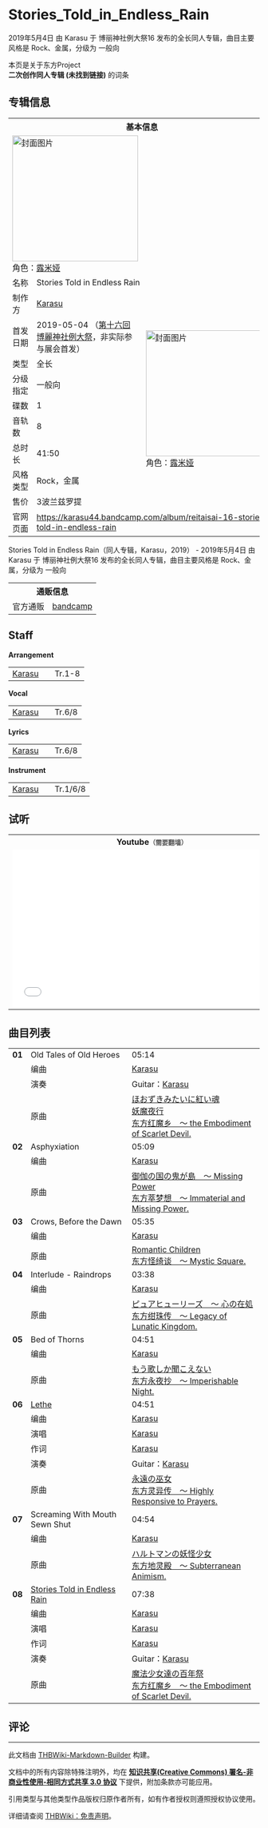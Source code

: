 # Stories_Told_in_Endless_Rain

<!-- source html: G:\repos\THBWiki-Markdown-Builder\THBWikiMarkdown\Temp\main\5\55\ns0%3AStories_Told_in_Endless_Rain.html -->

2019年5月4日 由 Karasu 于 博丽神社例大祭16 发布的全长同人专辑，曲目主要风格是 Rock、金属，分级为 一般向

本页是关于东方Project  
 **二次创作同人专辑 (未找到链接)** 的词条

## 专辑信息

<table><tbody><tr><th colspan="3">基本信息</th></tr><tr><td class="cover-artwork-mobile" colspan="2"><a href="./文件-Stories_Told_in_Endless_Rain封面.jpg.md" class="image" title="封面图片"><img alt="封面图片" src="https://upload.thwiki.cc/thumb/7/7f/Stories_Told_in_Endless_Rain%E5%B0%81%E9%9D%A2.jpg/252px-Stories_Told_in_Endless_Rain%E5%B0%81%E9%9D%A2.jpg" decoding="async" loading="lazy" width="252" height="252" srcset="https://upload.thwiki.cc/thumb/7/7f/Stories_Told_in_Endless_Rain%E5%B0%81%E9%9D%A2.jpg/378px-Stories_Told_in_Endless_Rain%E5%B0%81%E9%9D%A2.jpg 1.5x, https://upload.thwiki.cc/thumb/7/7f/Stories_Told_in_Endless_Rain%E5%B0%81%E9%9D%A2.jpg/504px-Stories_Told_in_Endless_Rain%E5%B0%81%E9%9D%A2.jpg 2x" data-file-width="1200" data-file-height="1200"></a><div class="cover-char">角色：<a href="./露米娅.md" title="露米娅">露米娅</a></div></td>
</tr><tr><td class="label">名称</td><td colspan="2"> Stories Told in Endless Rain </td></tr><tr><td class="label">制作方</td><td><a href="./Karasu.md" title="Karasu">Karasu</a></td><td class="cover-artwork" rowspan="9" style="min-width:252px;"><a href="./文件-Stories_Told_in_Endless_Rain封面.jpg.md" class="image" title="封面图片"><img alt="封面图片" src="https://upload.thwiki.cc/thumb/7/7f/Stories_Told_in_Endless_Rain%E5%B0%81%E9%9D%A2.jpg/252px-Stories_Told_in_Endless_Rain%E5%B0%81%E9%9D%A2.jpg" decoding="async" loading="lazy" width="252" height="252" srcset="https://upload.thwiki.cc/thumb/7/7f/Stories_Told_in_Endless_Rain%E5%B0%81%E9%9D%A2.jpg/378px-Stories_Told_in_Endless_Rain%E5%B0%81%E9%9D%A2.jpg 1.5x, https://upload.thwiki.cc/thumb/7/7f/Stories_Told_in_Endless_Rain%E5%B0%81%E9%9D%A2.jpg/504px-Stories_Told_in_Endless_Rain%E5%B0%81%E9%9D%A2.jpg 2x" data-file-width="1200" data-file-height="1200"></a><div class="cover-char">角色：<a href="./露米娅.md" title="露米娅">露米娅</a></div></td>
</tr><tr><td class="label">首发日期</td><td>2019-05-04&#160;（<a href="/展会作品列表?e=%E5%8D%9A%E4%B8%BD%E7%A5%9E%E7%A4%BE%E4%BE%8B%E5%A4%A7%E7%A5%AD%2316">第十六回 博麗神社例大祭</a>，非实际参与展会首发）</td></tr><tr><td class="label">类型</td><td>全长</td></tr><tr><td class="label">分级指定</td><td>一般向</td></tr><tr><td class="label">碟数</td><td>1</td></tr><tr><td class="label">音轨数</td><td>8</td></tr><tr><td class="label">总时长</td><td>41:50</td></tr><tr><td class="label">风格类型</td><td>Rock，金属</td></tr><tr><td class="label">售价</td><td>3波兰兹罗提</td></tr>
<tr><td class="label">官网页面</td><td colspan="2"><a rel="nofollow" class="external free" href="https://karasu44.bandcamp.com/album/reitaisai-16-stories-told-in-endless-rain">https://karasu44.bandcamp.com/album/reitaisai-16-stories-told-in-endless-rain</a></td></tr></tbody></table>

Stories Told in Endless Rain（同人专辑，Karasu，2019） - 2019年5月4日 由 Karasu 于 博丽神社例大祭16 发布的全长同人专辑，曲目主要风格是 Rock、金属，分级为 一般向

<table><tbody><tr><th colspan="3">通贩信息</th></tr><tr><td class="label">官方通贩</td><td colspan="2"><a rel="nofollow" class="external text" href="https://karasu44.bandcamp.com/album/reitaisai-16-stories-told-in-endless-rain">bandcamp</a></td></tr></tbody></table>



## Staff
  
 **Arrangement**   

<table><tbody><tr><td><a href="./Karasu.md" title="Karasu">Karasu</a></td><td></td><td>Tr.1-8</td></tr></tbody></table>

  
 **Vocal**   

<table><tbody><tr><td><a href="./Karasu.md" title="Karasu">Karasu</a></td><td></td><td>Tr.6/8</td></tr></tbody></table>

  
 **Lyrics**   

<table><tbody><tr><td><a href="./Karasu.md" title="Karasu">Karasu</a></td><td></td><td>Tr.6/8</td></tr></tbody></table>

  
 **Instrument**   

<table><tbody><tr><td><a href="./Karasu.md" title="Karasu">Karasu</a></td><td></td><td>Tr.1/6/8</td></tr></tbody></table>



## 试听

<table>

<tbody><tr>
<th>Youtube<span style="font-family: sans-serif; cursor: default; color:#555; font-size: 0.8em; bottom: 0.1em; font-weight: bold;" title="连接到需要翻墙网页">（需要翻墙）</span>
</th></tr>
<tr>
<td><iframe width="560" height="315" src="//www.youtube-nocookie.com/embed/-VqrO9RLI0k?" frameborder="0" allowfullscreen=""></iframe>
</td></tr></tbody></table>



## 曲目列表

<table><tbody><tr><td id="1" class="infoYD"><b>01</b></td><td id="Old_Tales_of_Old_Heroes" colspan="2" class="title">Old Tales of Old Heroes<span class="thcsearchlinks"><a rel="nofollow" class="external text" href="https://cd.thwiki.cc?arrange=Karasu&amp;ogmusic=ほおずきみたいに紅い魂，妖魔夜行&amp;fromwiki=Stories_Told_in_Endless_Rain"><span title="搜索相似同人曲"></span></a></span></td><td class="time">05:14</td></tr><tr><td class="left"></td><td class="label">编曲</td><td class="text" colspan="2"><a href="./Karasu.md" title="Karasu">Karasu</a><span class="thcsearchlinks"><a rel="nofollow" class="external text" href="https://cd.thwiki.cc?arrange=，Karasu&amp;fromwiki=Stories_Told_in_Endless_Rain"><span></span></a></span></td></tr><tr><td class="left"></td><td class="label">演奏</td><td class="text" colspan="2">Guitar：<a href="./Karasu.md" title="Karasu">Karasu</a></td></tr><tr><td class="left"></td><td class="label">原曲</td><td class="text" colspan="2"><span class="thcsearchlinks"><a rel="nofollow" class="external text" href="https://cd.thwiki.cc?ogmusic=ほおずきみたいに紅い魂，妖魔夜行&amp;fromwiki=Stories_Told_in_Endless_Rain"><span></span></a></span><div class="ogmusic"><a href="./ほおずきみたいに紅い魂.md" class="mw-redirect" title="ほおずきみたいに紅い魂">ほおずきみたいに紅い魂</a></div><div class="ogmusic"><a href="./妖魔夜行.md" title="妖魔夜行">妖魔夜行</a></div><div class="source"><a href="./东方红魔乡_～_the_Embodiment_of_Scarlet_Devil..md" class="mw-redirect" title="东方红魔乡 ～ the Embodiment of Scarlet Devil.">东方红魔乡　～ the Embodiment of Scarlet Devil.</a></div></td></tr>
<tr><td id="2" class="infoYD"><b>02</b></td><td id="Asphyxiation" colspan="2" class="title">Asphyxiation<span class="thcsearchlinks"><a rel="nofollow" class="external text" href="https://cd.thwiki.cc?arrange=Karasu&amp;ogmusic=御伽の国の鬼が島　～ Missing Power&amp;fromwiki=Stories_Told_in_Endless_Rain"><span title="搜索相似同人曲"></span></a></span></td><td class="time">05:09</td></tr><tr><td class="left"></td><td class="label">编曲</td><td class="text" colspan="2"><a href="./Karasu.md" title="Karasu">Karasu</a><span class="thcsearchlinks"><a rel="nofollow" class="external text" href="https://cd.thwiki.cc?arrange=，Karasu&amp;fromwiki=Stories_Told_in_Endless_Rain"><span></span></a></span></td></tr><tr><td class="left"></td><td class="label">原曲</td><td class="text" colspan="2"><span class="thcsearchlinks"><a rel="nofollow" class="external text" href="https://cd.thwiki.cc?ogmusic=御伽の国の鬼が島　～ Missing Power&amp;fromwiki=Stories_Told_in_Endless_Rain"><span></span></a></span><div class="ogmusic"><a href="./御伽の国の鬼が島_～_Missing_Power.md" class="mw-redirect" title="御伽の国の鬼が島 ～ Missing Power">御伽の国の鬼が島　～ Missing Power</a></div><div class="source"><a href="./东方萃梦想_～_Immaterial_and_Missing_Power..md" class="mw-redirect" title="东方萃梦想 ～ Immaterial and Missing Power.">东方萃梦想　～ Immaterial and Missing Power.</a></div></td></tr>
<tr><td id="3" class="infoYD"><b>03</b></td><td id="Crows,_Before_the_Dawn" colspan="2" class="title">Crows, Before the Dawn<span class="thcsearchlinks"><a rel="nofollow" class="external text" href="https://cd.thwiki.cc?arrange=Karasu&amp;ogmusic=Romantic Children&amp;fromwiki=Stories_Told_in_Endless_Rain"><span title="搜索相似同人曲"></span></a></span></td><td class="time">05:35</td></tr><tr><td class="left"></td><td class="label">编曲</td><td class="text" colspan="2"><a href="./Karasu.md" title="Karasu">Karasu</a><span class="thcsearchlinks"><a rel="nofollow" class="external text" href="https://cd.thwiki.cc?arrange=，Karasu&amp;fromwiki=Stories_Told_in_Endless_Rain"><span></span></a></span></td></tr><tr><td class="left"></td><td class="label">原曲</td><td class="text" colspan="2"><span class="thcsearchlinks"><a rel="nofollow" class="external text" href="https://cd.thwiki.cc?ogmusic=Romantic Children&amp;fromwiki=Stories_Told_in_Endless_Rain"><span></span></a></span><div class="ogmusic"><a href="./Romantic_Children.md" title="Romantic Children">Romantic Children</a></div><div class="source"><a href="./东方怪绮谈_～_Mystic_Square..md" class="mw-redirect" title="东方怪绮谈 ～ Mystic Square.">东方怪绮谈　～ Mystic Square.</a></div></td></tr>
<tr><td id="4" class="infoYD"><b>04</b></td><td id="Interlude_-_Raindrops" colspan="2" class="title">Interlude - Raindrops<span class="thcsearchlinks"><a rel="nofollow" class="external text" href="https://cd.thwiki.cc?arrange=Karasu&amp;ogmusic=ピュアヒューリーズ　～ 心の在処&amp;fromwiki=Stories_Told_in_Endless_Rain"><span title="搜索相似同人曲"></span></a></span></td><td class="time">03:38</td></tr><tr><td class="left"></td><td class="label">编曲</td><td class="text" colspan="2"><a href="./Karasu.md" title="Karasu">Karasu</a><span class="thcsearchlinks"><a rel="nofollow" class="external text" href="https://cd.thwiki.cc?arrange=，Karasu&amp;fromwiki=Stories_Told_in_Endless_Rain"><span></span></a></span></td></tr><tr><td class="left"></td><td class="label">原曲</td><td class="text" colspan="2"><span class="thcsearchlinks"><a rel="nofollow" class="external text" href="https://cd.thwiki.cc?ogmusic=ピュアヒューリーズ　～ 心の在処&amp;fromwiki=Stories_Told_in_Endless_Rain"><span></span></a></span><div class="ogmusic"><a href="./ピュアヒューリーズ_～_心の在処.md" class="mw-redirect" title="ピュアヒューリーズ ～ 心の在処">ピュアヒューリーズ　～ 心の在処</a></div><div class="source"><a href="./东方绀珠传_～_Legacy_of_Lunatic_Kingdom..md" class="mw-redirect" title="东方绀珠传 ～ Legacy of Lunatic Kingdom.">东方绀珠传　～ Legacy of Lunatic Kingdom.</a></div></td></tr>
<tr><td id="5" class="infoYD"><b>05</b></td><td id="Bed_of_Thorns" colspan="2" class="title">Bed of Thorns<span class="thcsearchlinks"><a rel="nofollow" class="external text" href="https://cd.thwiki.cc?arrange=Karasu&amp;ogmusic=もう歌しか聞こえない&amp;fromwiki=Stories_Told_in_Endless_Rain"><span title="搜索相似同人曲"></span></a></span></td><td class="time">04:51</td></tr><tr><td class="left"></td><td class="label">编曲</td><td class="text" colspan="2"><a href="./Karasu.md" title="Karasu">Karasu</a><span class="thcsearchlinks"><a rel="nofollow" class="external text" href="https://cd.thwiki.cc?arrange=，Karasu&amp;fromwiki=Stories_Told_in_Endless_Rain"><span></span></a></span></td></tr><tr><td class="left"></td><td class="label">原曲</td><td class="text" colspan="2"><span class="thcsearchlinks"><a rel="nofollow" class="external text" href="https://cd.thwiki.cc?ogmusic=もう歌しか聞こえない&amp;fromwiki=Stories_Told_in_Endless_Rain"><span></span></a></span><div class="ogmusic"><a href="./もう歌しか聞こえない.md" class="mw-redirect" title="もう歌しか聞こえない">もう歌しか聞こえない</a></div><div class="source"><a href="./东方永夜抄_～_Imperishable_Night..md" class="mw-redirect" title="东方永夜抄 ～ Imperishable Night.">东方永夜抄　～ Imperishable Night.</a></div></td></tr>
<tr><td id="6" class="infoRD"><b>06</b></td><td id="Lethe" colspan="2" class="title"><a href="./歌词-Lethe.md" title="歌词:Lethe">Lethe</a><span class="thcsearchlinks"><a rel="nofollow" class="external text" href="https://cd.thwiki.cc?arrange=Karasu&amp;vocal=Karasu&amp;lyric=Karasu&amp;ogmusic=永遠の巫女&amp;fromwiki=Stories_Told_in_Endless_Rain"><span title="搜索相似同人曲"></span></a></span></td><td class="time">04:51</td></tr><tr><td class="left"></td><td class="label">编曲</td><td class="text" colspan="2"><a href="./Karasu.md" title="Karasu">Karasu</a><span class="thcsearchlinks"><a rel="nofollow" class="external text" href="https://cd.thwiki.cc?arrange=，Karasu&amp;fromwiki=Stories_Told_in_Endless_Rain"><span></span></a></span></td></tr><tr><td class="left"></td><td class="label">演唱</td><td class="text" colspan="2"><a href="./Karasu.md" title="Karasu">Karasu</a><span class="thcsearchlinks"><a rel="nofollow" class="external text" href="https://cd.thwiki.cc?vocal=Karasu&amp;fromwiki=Stories_Told_in_Endless_Rain"><span></span></a></span></td></tr><tr><td class="left"></td><td class="label">作词</td><td class="text" colspan="2"><a href="./Karasu.md" title="Karasu">Karasu</a><span class="thcsearchlinks"><a rel="nofollow" class="external text" href="https://cd.thwiki.cc?lyric=Karasu&amp;fromwiki=Stories_Told_in_Endless_Rain"><span></span></a></span></td></tr><tr><td class="left"></td><td class="label">演奏</td><td class="text" colspan="2">Guitar：<a href="./Karasu.md" title="Karasu">Karasu</a></td></tr><tr><td class="left"></td><td class="label">原曲</td><td class="text" colspan="2"><span class="thcsearchlinks"><a rel="nofollow" class="external text" href="https://cd.thwiki.cc?ogmusic=永遠の巫女&amp;fromwiki=Stories_Told_in_Endless_Rain"><span></span></a></span><div class="ogmusic"><a href="./永遠の巫女.md" class="mw-redirect" title="永遠の巫女">永遠の巫女</a></div><div class="source"><a href="./东方灵异传_～_Highly_Responsive_to_Prayers..md" class="mw-redirect" title="东方灵异传 ～ Highly Responsive to Prayers.">东方灵异传　～ Highly Responsive to Prayers.</a></div></td></tr>
<tr><td id="7" class="infoYD"><b>07</b></td><td id="Screaming_With_Mouth_Sewn_Shut" colspan="2" class="title">Screaming With Mouth Sewn Shut<span class="thcsearchlinks"><a rel="nofollow" class="external text" href="https://cd.thwiki.cc?arrange=Karasu&amp;ogmusic=ハルトマンの妖怪少女&amp;fromwiki=Stories_Told_in_Endless_Rain"><span title="搜索相似同人曲"></span></a></span></td><td class="time">04:54</td></tr><tr><td class="left"></td><td class="label">编曲</td><td class="text" colspan="2"><a href="./Karasu.md" title="Karasu">Karasu</a><span class="thcsearchlinks"><a rel="nofollow" class="external text" href="https://cd.thwiki.cc?arrange=，Karasu&amp;fromwiki=Stories_Told_in_Endless_Rain"><span></span></a></span></td></tr><tr><td class="left"></td><td class="label">原曲</td><td class="text" colspan="2"><span class="thcsearchlinks"><a rel="nofollow" class="external text" href="https://cd.thwiki.cc?ogmusic=ハルトマンの妖怪少女&amp;fromwiki=Stories_Told_in_Endless_Rain"><span></span></a></span><div class="ogmusic"><a href="./ハルトマンの妖怪少女.md" class="mw-redirect" title="ハルトマンの妖怪少女">ハルトマンの妖怪少女</a></div><div class="source"><a href="./东方地灵殿_～_Subterranean_Animism..md" class="mw-redirect" title="东方地灵殿 ～ Subterranean Animism.">东方地灵殿　～ Subterranean Animism.</a></div></td></tr>
<tr><td id="8" class="infoRD"><b>08</b></td><td id="Stories_Told_in_Endless_Rain" colspan="2" class="title"><a href="./歌词-Stories_Told_in_Endless_Rain.md" title="歌词:Stories Told in Endless Rain">Stories Told in Endless Rain</a><span class="thcsearchlinks"><a rel="nofollow" class="external text" href="https://cd.thwiki.cc?arrange=Karasu&amp;vocal=Karasu&amp;lyric=Karasu&amp;ogmusic=魔法少女達の百年祭&amp;fromwiki=Stories_Told_in_Endless_Rain"><span title="搜索相似同人曲"></span></a></span></td><td class="time">07:38</td></tr><tr><td class="left"></td><td class="label">编曲</td><td class="text" colspan="2"><a href="./Karasu.md" title="Karasu">Karasu</a><span class="thcsearchlinks"><a rel="nofollow" class="external text" href="https://cd.thwiki.cc?arrange=，Karasu&amp;fromwiki=Stories_Told_in_Endless_Rain"><span></span></a></span></td></tr><tr><td class="left"></td><td class="label">演唱</td><td class="text" colspan="2"><a href="./Karasu.md" title="Karasu">Karasu</a><span class="thcsearchlinks"><a rel="nofollow" class="external text" href="https://cd.thwiki.cc?vocal=Karasu&amp;fromwiki=Stories_Told_in_Endless_Rain"><span></span></a></span></td></tr><tr><td class="left"></td><td class="label">作词</td><td class="text" colspan="2"><a href="./Karasu.md" title="Karasu">Karasu</a><span class="thcsearchlinks"><a rel="nofollow" class="external text" href="https://cd.thwiki.cc?lyric=Karasu&amp;fromwiki=Stories_Told_in_Endless_Rain"><span></span></a></span></td></tr><tr><td class="left"></td><td class="label">演奏</td><td class="text" colspan="2">Guitar：<a href="./Karasu.md" title="Karasu">Karasu</a></td></tr><tr><td class="left"></td><td class="label">原曲</td><td class="text" colspan="2"><span class="thcsearchlinks"><a rel="nofollow" class="external text" href="https://cd.thwiki.cc?ogmusic=魔法少女達の百年祭&amp;fromwiki=Stories_Told_in_Endless_Rain"><span></span></a></span><div class="ogmusic"><a href="./魔法少女達の百年祭.md" class="mw-redirect" title="魔法少女達の百年祭">魔法少女達の百年祭</a></div><div class="source"><a href="./东方红魔乡_～_the_Embodiment_of_Scarlet_Devil..md" class="mw-redirect" title="东方红魔乡 ～ the Embodiment of Scarlet Devil.">东方红魔乡　～ the Embodiment of Scarlet Devil.</a></div></td></tr></tbody></table>



## 评论




---

此文档由 [THBWiki-Markdown-Builder](https://github.com/Delsin-Yu/THBWiki-Markdown-Builder) 构建。

文档中的所有内容除特殊注明外，均在 [**知识共享(Creative Commons) 署名-非商业性使用-相同方式共享 3.0 协议**](https://creativecommons.org/licenses/by-sa/3.0/deed.zh-hans) 下提供，附加条款亦可能应用。

引用类型与其他类型作品版权归原作者所有，如有作者授权则遵照授权协议使用。

详细请查阅 [THBWiki：免责声明](https://thbwiki.cc/THBWiki:%E5%85%8D%E8%B4%A3%E5%A3%B0%E6%98%8E)。

